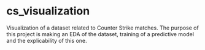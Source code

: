 # cs_visualization
Visualization of a dataset related to Counter Strike matches. The purpose of this project is making an EDA of the dataset, training of a predictive model and the explicability of this one.
